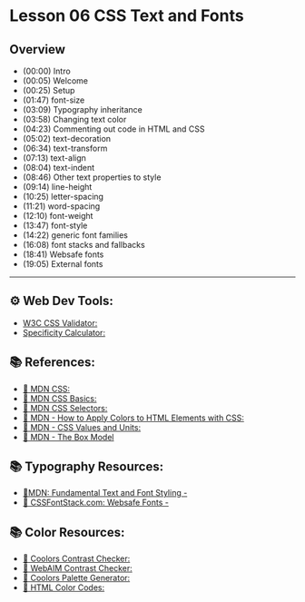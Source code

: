 
# Lesson 06 CSS Text and Fonts

## Overview

* (00:00) Intro
* (00:05) Welcome
* (00:25) Setup
* (01:47) font-size
* (03:09) Typography inheritance
* (03:58) Changing text color
* (04:23) Commenting out code in HTML and CSS
* (05:02) text-decoration
* (06:34) text-transform
* (07:13) text-align
* (08:04) text-indent
* (08:46) Other text properties to style
* (09:14) line-height
* (10:25) letter-spacing
* (11:21) word-spacing
* (12:10) font-weight
* (13:47) font-style
* (14:22) generic font families
* (16:08) font stacks and fallbacks
* (18:41) Websafe fonts
* (19:05) External fonts

---

## ⚙ Web Dev Tools:

* [W3C CSS Validator:](https://jigsaw.w3.org/css-validator/)
* [Specificity Calculator:]( https://specificity.keegan.st/)

## 📚 References:

* [🔗 MDN CSS:](https://developer.mozilla.org/en-US/docs/Web/CSS)
* [🔗 MDN CSS Basics:](https://developer.mozilla.org/en-US/docs/Learn/Getting_started_with_the_web/CSS_basics)
* [🔗 MDN CSS Selectors:](https://developer.mozilla.org/en-US/docs/Learn/CSS/Building_blocks/Selectors)
* [🔗 MDN - How to Apply Colors to HTML Elements with CSS:](https://developer.mozilla.org/en-US/docs/Web/CSS/color)
* [🔗 MDN - CSS Values and Units:](https://developer.mozilla.org/en-US/docs/Learn/CSS/Building_blocks/Values_and_units)
* [🔗 MDN - The Box Model](https://developer.mozilla.org/en-US/docs/Learn/CSS/Building_blocks/The_box_model)

## 📚 Typography Resources:

* [🔗MDN: Fundamental Text and Font Styling - ](https://developer.mozilla.org/en-US/docs/Learn/CSS/Styling_text/Fundamentals)
* [🔗 CSSFontStack.com: Websafe Fonts - ](https://www.cssfontstack.com/)

## 📚 Color Resources: 
* [🔗 Coolors Contrast Checker:](https://coolors.co/contrast-checker/112a46-acc8e5)
* [🔗 WebAIM Contrast Checker:](https://webaim.org/resources/contrastchecker/)
* [🔗 Coolors Palette Generator:](https://coolors.co/)
* [🔗 HTML Color Codes:](https://htmlcolorcodes.com/)
